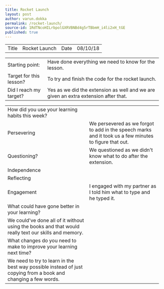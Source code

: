 ```yaml
---
title: Rocket Launch
layout: post
author: varun.dokka
permalink: /rocket-launch/
source-id: 1RdTNcoHILrbpolGXRVBNBd4g5rTBbmH_i4li2xH_tGE
published: true
---
```

<table>
  <tr>
    <td>Title</td>
    <td>Rocket Launch</td>
    <td>Date</td>
    <td>08/10/18</td>
  </tr>
</table>


<table>
  <tr>
    <td>Starting point:</td>
    <td>Have done everything we need to know for the lesson.</td>
  </tr>
  <tr>
    <td>Target for this lesson?</td>
    <td>To try and finish the code for the rocket launch.</td>
  </tr>
  <tr>
    <td>Did I reach my target? </td>
    <td>Yes as we did the extension as well and we are given an extra extension after that.</td>
  </tr>
</table>


<table>
  <tr>
    <td>How did you use your learning habits this week?</td>
    <td></td>
  </tr>
  <tr>
    <td>Persevering</td>
    <td>We persevered as we forgot to add in the speech marks and it took us a few minutes to figure that out.</td>
  </tr>
  <tr>
    <td>Questioning?</td>
    <td>We questioned as we didn't know what to do after the extension.</td>
  </tr>
  <tr>
    <td>Independence</td>
    <td></td>
  </tr>
  <tr>
    <td>Reflecting</td>
    <td></td>
  </tr>
  <tr>
    <td>Engagement</td>
    <td>I engaged with my partner as I told him what to type and he typed it. </td>
  </tr>
  <tr>
    <td>What could have gone better in your learning?</td>
    <td></td>
  </tr>
  <tr>
    <td>We could've done all of it without using the books and that would really text our skills and memory.</td>
    <td></td>
  </tr>
  <tr>
    <td>What changes do you need to make to improve your learning next time?</td>
    <td></td>
  </tr>
  <tr>
    <td>We need to try to learn in the best way possible instead of just copying from a book and changing a few words.</td>
    <td></td>
  </tr>
</table>


